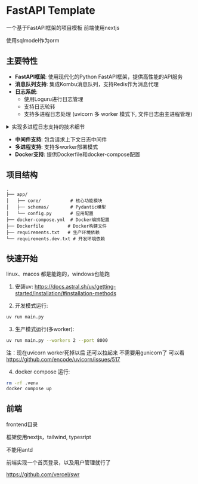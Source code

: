 # FastAPI Template

一个基于FastAPI框架的项目模板 前端使用nextjs

使用sqlmodel作为orm

## 主要特性

- **FastAPI框架**: 使用现代化的Python FastAPI框架，提供高性能的API服务
- **消息队列支持**: 集成Kombu消息队列，支持Redis作为消息代理
- **日志系统**:
  - 使用Loguru进行日志管理
  - 支持日志轮转
  - 支持多进程日志处理 (uvicorn 多 worker 模式下, 文件日志由主进程管理)

<details>
<summary>实现多进程日志支持的技术细节</summary>

😀不过多进程还是需要好多hack啊

uvicorn又是用的spawn

😅不过好像也没多大卵用，毕竟gunicorn已经有这些了~

算是又学习了下 spawn模式，python传递变量到子进程，序列化、反序列化

看了下uvicorn、loguru的代码

又重新复习了深拷贝、浅拷贝

确实搭框架，需要对python的基础知识掌握的非常牢固

</details>

- **中间件支持**: 包含请求上下文日志中间件
- **多进程支持**: 支持多worker部署模式
- **Docker支持**: 提供Dockerfile和docker-compose配置

## 项目结构

```
.
├── app/
│   ├── core/           # 核心功能模块
│   ├── schemas/        # Pydantic模型
│   └── config.py       # 应用配置
├── docker-compose.yml  # Docker编排配置
├── Dockerfile         # Docker构建文件
├── requirements.txt   # 生产环境依赖
└── requirements.dev.txt # 开发环境依赖
```

## 快速开始
linux、macos 都是能跑的，windows也能跑

1. 安装uv: https://docs.astral.sh/uv/getting-started/installation/#installation-methods

2. 开发模式运行:
```bash
uv run main.py
```

3. 生产模式运行(多worker):
```bash
uv run main.py --workers 2 --port 8000
```
注：现在uvicorn worker死掉以后 还可以拉起来 不需要用gunicorn了 可以看 https://github.com/encode/uvicorn/issues/517

4. docker compose 运行:
```bash
rm -rf .venv
docker compose up
```

## 前端

frontend目录

框架使用nextjs，tailwind, typesript

不能用antd

前端实现一个首页登录，以及用户管理就行了

https://github.com/vercel/swr
